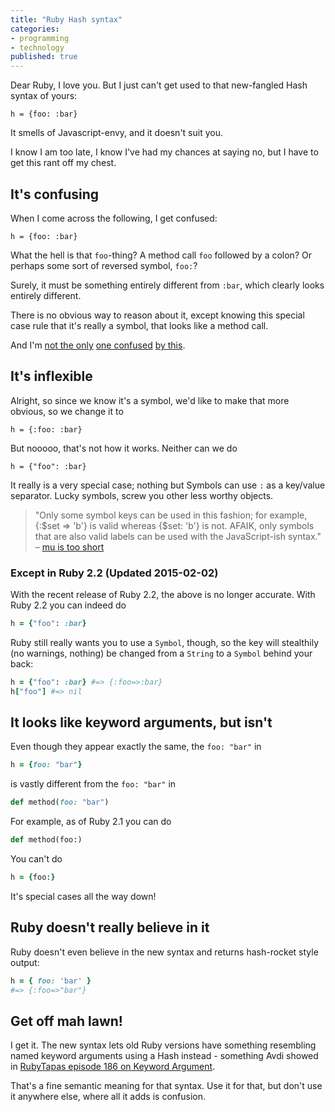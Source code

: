 ```yaml
---
title: "Ruby Hash syntax"
categories:
- programming
- technology
published: true
---
```


Dear Ruby, I love you. But I just can't get used to that new-fangled Hash syntax of yours:

    h = {foo: :bar}

It smells of Javascript-envy, and it doesn't suit you.

<!--more-->

I know I am too late, I know I've had my chances at saying no, but I have to get this rant off my chest.

## It's confusing

When I come across the following, I get confused:

    h = {foo: :bar}

What the hell is that `foo`-thing? A method call `foo` followed by a colon? Or perhaps some sort of reversed symbol, `foo:`?

Surely, it must be something entirely different from `:bar`, which clearly looks entirely different.

There is no obvious way to reason about it, except knowing this special case rule that it's really a symbol, that looks like a method call.

And I'm [not the only](http://stackoverflow.com/questions/19443122/hash-declaration-syntax-error-in-irb) [one confused](http://stackoverflow.com/questions/19821748/new-ruby-syntax-doesnt-work-everytime) [by this](http://stackoverflow.com/questions/19352914/did-ruby-ever-support-this).


## It's inflexible

Alright, so since we know it's a symbol, we'd like to make that more obvious, so we change it to

    h = {:foo: :bar}

But nooooo, that's not how it works. Neither can we do

    h = {"foo": :bar}

It really is a very special case; nothing but Symbols can use `:` as a key/value separator. Lucky symbols, screw you other less worthy objects.

> "Only some symbol keys can be used in this fashion; for example, {:$set => 'b'} is valid whereas {$set: 'b'} is not. AFAIK, only symbols that are also valid labels can be used with the JavaScript-ish syntax." – [mu is too short](http://stackoverflow.com/questions/19352914/did-ruby-ever-support-this#comment28675727_19352928)

### Except in Ruby 2.2 (Updated 2015-02-02)

With the recent release of Ruby 2.2, the above is no longer accurate. With Ruby 2.2 you can indeed do

``` ruby
h = {"foo": :bar}
```

Ruby still really wants you to use a `Symbol`, though, so the key will stealthily (no warnings, nothing) be changed from a `String` to a `Symbol` behind your back:

``` ruby
h = {"foo": :bar} #=> {:foo=>:bar}
h["foo"] #=> nil
```

## It looks like keyword arguments, but isn't

Even though they appear exactly the same, the `foo: "bar"` in

``` ruby
h = {foo: "bar"}
```

is vastly different from the `foo: "bar"` in

``` ruby
def method(foo: "bar")
```

For example, as of Ruby 2.1 you can do

``` ruby
def method(foo:)
```

You can't do

``` ruby
h = {foo:}
```

It's special cases all the way down!


## Ruby doesn't really believe in it

Ruby doesn't even believe in the new syntax and returns hash-rocket style output:

``` ruby
h = { foo: 'bar' }
#=> {:foo=>"bar"}
```


## Get off mah lawn!

I get it. The new syntax lets old Ruby versions have something resembling named keyword arguments using a Hash instead - something Avdi showed in [RubyTapas episode 186 on Keyword Argument](https://rubytapas.dpdcart.com/subscriber/post?id=468).

That's a fine semantic meaning for that syntax. Use it for that, but don't use it anywhere else, where all it adds is confusion.
